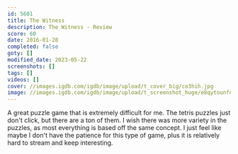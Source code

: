 ```yaml
---
id: 5601
title: The Witness
description: The Witness - Review
score: 60
date: 2016-01-28
completed: false
goty: []
modified_date: 2023-05-22
screenshots: []
tags: []
videos: []
cover: //images.igdb.com/igdb/image/upload/t_cover_big/co3hih.jpg
image: //images.igdb.com/igdb/image/upload/t_screenshot_huge/e8qytounfoctqic0d8pe.jpg
---
```

A great puzzle game that is extremely difficult for me. The tetris puzzles just don't click, but there are a ton of them. I wish there was more variety in the puzzles, as most everything is based off the same concept. I just feel like maybe I don't have the patience for this type of game, plus it is relatively hard to stream and keep interesting.